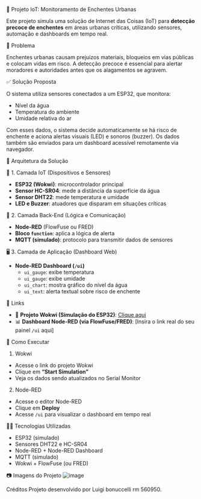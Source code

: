 
🌊 Projeto IoT: Monitoramento de Enchentes Urbanas

Este projeto simula uma solução de Internet das Coisas (IoT) para **detecção precoce de enchentes** em áreas urbanas críticas, utilizando sensores, automação e dashboards em tempo real.

🎯 Problema

Enchentes urbanas causam prejuízos materiais, bloqueios em vias públicas e colocam vidas em risco. A detecção precoce é essencial para alertar moradores e autoridades antes que os alagamentos se agravem.

✅ Solução Proposta

O sistema utiliza sensores conectados a um ESP32, que monitora:

- Nível da água
- Temperatura do ambiente
- Umidade relativa do ar

Com esses dados, o sistema decide automaticamente se há risco de enchente e aciona alertas visuais (LED) e sonoros (buzzer). Os dados também são enviados para um dashboard acessível remotamente via navegador.

🧱 Arquitetura da Solução

📡 1. Camada IoT (Dispositivos e Sensores)

- **ESP32 (Wokwi)**: microcontrolador principal
- **Sensor HC-SR04**: mede a distância da superfície da água
- **Sensor DHT22**: mede temperatura e umidade
- **LED e Buzzer**: atuadores que disparam em situações críticas

🔁 2. Camada Back-End (Lógica e Comunicação)

- **Node-RED** (FlowFuse ou FRED)
- **Bloco `function`**: aplica a lógica de alerta
- **MQTT (simulado)**: protocolo para transmitir dados de sensores

🖥️ 3. Camada de Aplicação (Dashboard Web)

- **Node-RED Dashboard (`/ui`)**
  - `ui_gauge`: exibe temperatura
  - `ui_gauge`: exibe umidade
  - `ui_chart`: mostra gráfico do nível da água
  - `ui_text`: alerta textual sobre risco de enchente

🔗 Links

- 🔧 **Projeto Wokwi (Simulação do ESP32)**: [Clique aqui](https://wokwi.com/projects/432983265256290305)
- 📊 **Dashboard Node-RED (via FlowFuse/FRED)**: [Insira o link real do seu painel `/ui` aqui]

🚀 Como Executar

1. Wokwi
- Acesse o link do projeto Wokwi
- Clique em **“Start Simulation”**
- Veja os dados sendo atualizados no Serial Monitor

2. Node-RED
- Acesse o editor Node-RED
- Clique em **Deploy**
- Acesse `/ui` para visualizar o dashboard em tempo real

👨‍💻 Tecnologias Utilizadas

- ESP32 (simulado)
- Sensores DHT22 e HC-SR04
- Node-RED + Node-RED Dashboard
- MQTT (simulado)
- Wokwi + FlowFuse (ou FRED)

📷 Imagens do Projeto
![image](https://github.com/user-attachments/assets/59eed21c-92d4-44a5-a525-b8bfa6a437e7)



Créditos
Projeto desenvolvido por Luigi bonuccelli rm 560950.

